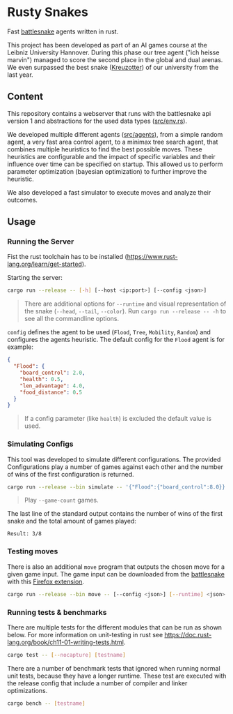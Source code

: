 # Rusty Snakes

Fast [battlesnake](https://play.battlesnake.com) agents written in rust.

This project has been developed as part of an AI games course at the Leibniz University Hannover.
During this phase our tree agent ("ich heisse marvin") managed to score the second place in the global and dual arenas.
We even surpassed the best snake ([Kreuzotter](https://github.com/m-schier/battlesnake-2019)) of our university from the last year.

## Content

This repository contains a webserver that runs with the battlesnake api version 1
and abstractions for the used data types ([src/env.rs](src/env.rs)).

We developed multiple different agents ([src/agents](src/agents)),
from a simple random agent, a very fast area control agent,
to a minimax tree search agent, that combines multiple heuristics to find the best possible moves.
These heuristics are configurable and the impact of specific variables and
their influence over time can be specified on startup.
This allowed us to perform parameter optimization (bayesian optimization) to further improve the heuristic.

We also developed a fast simulator to execute moves and analyze their outcomes.

## Usage

### Running the Server

Fist the rust toolchain has to be installed (https://www.rust-lang.org/learn/get-started).

Starting the server:

```bash
cargo run --release -- [-h] [--host <ip:port>] [--config <json>]
```

> There are additional options for `--runtime` and visual representation of the snake (`--head`, `--tail`, `--color`).
> Run `cargo run --release -- -h` to see all the commandline options.

`config` defines the agent to be used (`Flood`, `Tree`, `Mobility`, `Random`) and configures the agents heuristic.
The default config for the `Flood` agent is for example:

```json
{
  "Flood": {
    "board_control": 2.0,
    "health": 0.5,
    "len_advantage": 4.0,
    "food_distance": 0.5
  }
}
```

> If a config parameter (like `health`) is excluded the default value is used.

### Simulating Configs

This tool was developed to simulate different configurations.
The provided Configurations play a number of games against each other and the
number of wins of the first configuration is returned.

```bash
cargo run --release --bin simulate -- '{"Flood":{"board_control":8.0}}' '{"Tree":{"centrality":0}}' --game-count 10
```

> Play `--game-count` games.

The last line of the standard output contains the number of wins of the first
snake and the total amount of games played:

```
Result: 3/8
```

### Testing moves

There is also an additional `move` program that outputs the chosen move for a given game input.
The game input can be downloaded from the [battlesnake](https://play.battlesnake.com) with this [Firefox extension](https://addons.mozilla.org/firefox/addon/battlesnake-downloader/).

```bash
cargo run --release --bin move -- [--config <json>] [--runtime] <json>
```

### Running tests & benchmarks

There are multiple tests for the different modules that can be run as shown below.
For more information on unit-testing in rust see https://doc.rust-lang.org/book/ch11-01-writing-tests.html.

```bash
cargo test -- [--nocapture] [testname]
```

There are a number of benchmark tests that ignored when running normal unit tests, because they have a longer runtime.
These test are executed with the release config that include a number of compiler and linker optimizations.

```bash
cargo bench -- [testname]
```
